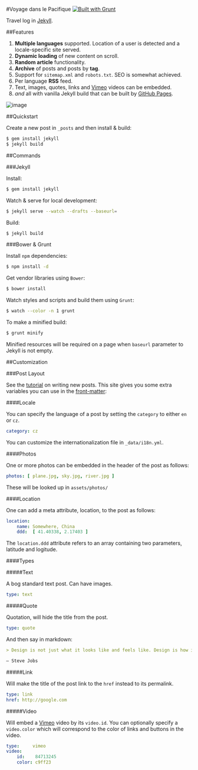 #Voyage dans le Pacifique [![Built with Grunt](https://cdn.gruntjs.com/builtwith.png)](http://gruntjs.com/)

Travel log in [Jekyll](http://jekyllrb.com/).

##Features

1. **Multiple languages** supported. Location of a user is detected and a locale-specific site served.
1. **Dynamic loading** of new content on scroll.
1. **Random article** functionality.
1. **Archive** of posts and posts by **tag**.
1. Support for `sitemap.xml` and `robots.txt`. SEO is somewhat achieved.
1. Per language **RSS** feed.
1. Text, images, quotes, links and [Vimeo](vimeo.com) videos can be embedded.
1. *and* all with vanilla Jekyll build that can be built by [GitHub Pages](http://pages.github.com/).

![image](https://raw.github.com/radekstepan/voyage-pacifique/gh-pages/example.jpg)

##Quickstart

Create a new post in `_posts` and then install & build:

```bash
$ gem install jekyll
$ jekyll build
```

##Commands

###Jekyll

Install:

```bash
$ gem install jekyll
```

Watch & serve for local development:

```bash
$ jekyll serve --watch --drafts --baseurl=
```

Build:

```bash
$ jekyll build
```

###Bower & Grunt

Install `npm` dependencies:

```bash
$ npm install -d
```

Get vendor libraries using `Bower`:

```bash
$ bower install
```

Watch styles and scripts and build them using `Grunt`:

```bash
$ watch --color -n 1 grunt
```

To make a minified build:

```bash
$ grunt minify
```

Minified resources will be required on a page when `baseurl` parameter to Jekyll is not empty.

##Customization

###Post Layout

See the [tutorial](http://jekyllrb.com/docs/posts/) on writing new posts. This site gives you some extra variables you can use in the [front-matter](http://jekyllrb.com/docs/frontmatter/):

####Locale

You can specify the language of a post by setting the `category` to either `en` or `cz`.

```yaml
category: cz
```

You can customize the internationalization file in `_data/i18n.yml`.

####Photos

One or more photos can be embedded in the header of the post as follows:

```yaml
photos: [ plane.jpg, sky.jpg, river.jpg ]
```

These will be looked up in `assets/photos/`

####Location

One can add a meta attribute, location, to the post as follows:

```yaml
location:
    name: Somewhere, China
    ddd:  [ 41.40338, 2.17403 ]
```

The `location.ddd` attribute refers to an array containing two parameters, latitude and logitude.

####Types

#####Text

A bog standard text post. Can have images.

```yaml
type: text
```

#####Quote

Quotation, will hide the title from the post.

```yaml
type: quote
```

And then say in markdown:

```md
> Design is not just what it looks like and feels like. Design is how it works.

— Steve Jobs
```

#####Link

Will make the title of the post link to the `href` instead to its permalink.

```yaml
type: link
href: http://google.com
```

#####Video

Will embed a [Vimeo](http://vimeo.com) video by its `video.id`. You can optionally specify a `video.color` which will correspond to the color of links and buttons in the video.

```yaml
type:     vimeo
video:
    id:    84713245
    color: c9ff23
```